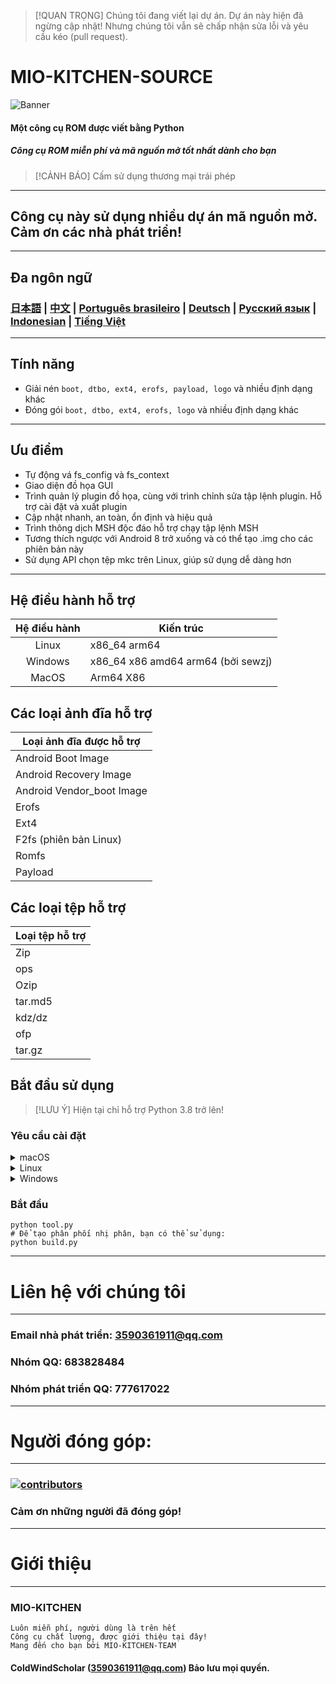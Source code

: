 > [!QUAN TRỌNG]
> Chúng tôi đang viết lại dự án. Dự án này hiện đã ngừng cập nhật!
> Nhưng chúng tôi vẫn sẽ chấp nhận sửa lỗi và yêu cầu kéo (pull request).

# MIO-KITCHEN-SOURCE #
![Banner](https://github.com/ColdWindScholar/MIO-KITCHEN-SOURCE/blob/a9bcfdf613ad28e82f7899e3d420d76ecfea174c/splash.png)

#### Một công cụ ROM được viết bằng Python  
##### Công cụ ROM miễn phí và mã nguồn mở tốt nhất dành cho bạn  
> [!CẢNH BÁO]
> Cấm sử dụng thương mại trái phép  
***
## Công cụ này sử dụng nhiều dự án mã nguồn mở. Cảm ơn các nhà phát triển!  
***
## Đa ngôn ngữ  
### [日本語](README_ja-JP.md) | [中文](README_zh-CN.md) | [Português brasileiro](README_pt-BR.md) | [Deutsch](README_de-DE.md) | [Русский язык](README_ru-RU.md) | [Indonesian](README_id-ID.md) | [Tiếng Việt](README_vi-VN.md)  
***
## Tính năng  
* Giải nén `boot, dtbo, ext4, erofs, payload, logo` và nhiều định dạng khác  
* Đóng gói `boot, dtbo, ext4, erofs, logo` và nhiều định dạng khác  
***
## Ưu điểm  
* Tự động vá fs_config và fs_context  
* Giao diện đồ họa GUI  
* Trình quản lý plugin đồ họa, cùng với trình chỉnh sửa tập lệnh plugin. Hỗ trợ cài đặt và xuất plugin  
* Cập nhật nhanh, an toàn, ổn định và hiệu quả  
* Trình thông dịch MSH độc đáo hỗ trợ chạy tập lệnh MSH  
* Tương thích ngược với Android 8 trở xuống và có thể tạo .img cho các phiên bản này  
* Sử dụng API chọn tệp mkc trên Linux, giúp sử dụng dễ dàng hơn  
***
## Hệ điều hành hỗ trợ  

|   Hệ điều hành   | Kiến trúc                          |
|:---------------:|----------------------------------|
|  Linux         | x86_64 arm64                     |
| Windows       | x86_64 x86 amd64 arm64 (bởi sewzj) |
|  MacOS        | Arm64 X86                         |

## Các loại ảnh đĩa hỗ trợ  
| Loại ảnh đĩa được hỗ trợ |
|--------------------------|
| Android Boot Image       |
| Android Recovery Image   |
| Android Vendor_boot Image |
| Erofs                    |
| Ext4                     |
| F2fs (phiên bản Linux)   |
| Romfs                    |
| Payload                  |

## Các loại tệp hỗ trợ  
| Loại tệp hỗ trợ |
|-----------------|
| Zip            |
| ops            |
| Ozip           |
| tar.md5        |
| kdz/dz         |
| ofp            |
| tar.gz         |

## Bắt đầu sử dụng  
> [!LƯU Ý]
> Hiện tại chỉ hỗ trợ Python 3.8 trở lên!  

### Yêu cầu cài đặt  
<details><summary>macOS</summary>

````shell
brew install python-tk python3 tcl-tk
python3 -m pip install -U --force-reinstall pip
pip install -r requirements.txt
````

</details>

<details><summary>Linux</summary>

````shell
python3 -m pip install -U --force-reinstall pip
pip install -r requirements.txt
sudo apt update -y && sudo apt install python3-tk -y
````

</details>

<details><summary>Windows</summary>

````shell
python -m pip install -U --force-reinstall pip
pip install -r requirements.txt
````

</details>

### Bắt đầu  
````shell
python tool.py
# Để tạo phân phối nhị phân, bạn có thể sử dụng:
python build.py
````
***
# Liên hệ với chúng tôi  
***
### Email nhà phát triển: 3590361911@qq.com  
### Nhóm QQ: 683828484  
### Nhóm phát triển QQ: 777617022  
***
# Người đóng góp:  
***
### [![contributors](https://contrib.rocks/image?repo=ColdWindScholar/MIO-KITCHEN-SOURCE&max=999&column=20)](https://github.com/ColdWindScholar/MIO-KITCHEN-SOURCE/graphs/contributors)  
### Cảm ơn những người đã đóng góp!  
***
# Giới thiệu  
***
### MIO-KITCHEN  
```
Luôn miễn phí, người dùng là trên hết
Công cụ chất lượng, được giới thiệu tại đây!
Mang đến cho bạn bởi MIO-KITCHEN-TEAM
```
#### ColdWindScholar (3590361911@qq.com) Bảo lưu mọi quyền.  ####
